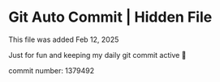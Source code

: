 # Git Auto Commit | Hidden File

This file was added Feb 12, 2025

Just for fun and keeping my daily git commit active 🤪

commit number: 1379492
